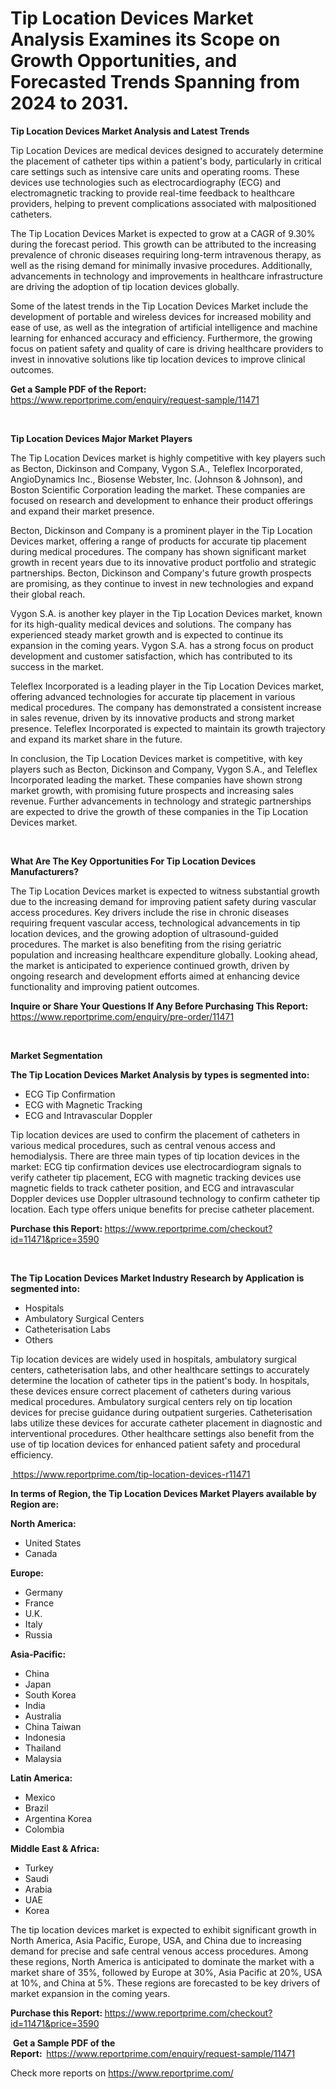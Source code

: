 <p><h1>Tip Location Devices Market Analysis Examines its Scope on Growth Opportunities, and Forecasted Trends Spanning from 2024 to 2031.</h1></p><p><strong>Tip Location Devices Market Analysis and Latest Trends</strong></p>
<p><p>Tip Location Devices are medical devices designed to accurately determine the placement of catheter tips within a patient's body, particularly in critical care settings such as intensive care units and operating rooms. These devices use technologies such as electrocardiography (ECG) and electromagnetic tracking to provide real-time feedback to healthcare providers, helping to prevent complications associated with malpositioned catheters.</p><p>The Tip Location Devices Market is expected to grow at a CAGR of 9.30% during the forecast period. This growth can be attributed to the increasing prevalence of chronic diseases requiring long-term intravenous therapy, as well as the rising demand for minimally invasive procedures. Additionally, advancements in technology and improvements in healthcare infrastructure are driving the adoption of tip location devices globally.</p><p>Some of the latest trends in the Tip Location Devices Market include the development of portable and wireless devices for increased mobility and ease of use, as well as the integration of artificial intelligence and machine learning for enhanced accuracy and efficiency. Furthermore, the growing focus on patient safety and quality of care is driving healthcare providers to invest in innovative solutions like tip location devices to improve clinical outcomes.</p></p>
<p><strong>Get a Sample PDF of the Report:&nbsp;</strong> <a href="https://www.reportprime.com/enquiry/request-sample/11471">https://www.reportprime.com/enquiry/request-sample/11471</a></p>
<p>&nbsp;</p>
<p><strong>Tip Location Devices Major Market Players</strong></p>
<p><p>The Tip Location Devices market is highly competitive with key players such as Becton, Dickinson and Company, Vygon S.A., Teleflex Incorporated, AngioDynamics Inc., Biosense Webster, Inc. (Johnson & Johnson), and Boston Scientific Corporation leading the market. These companies are focused on research and development to enhance their product offerings and expand their market presence.</p><p>Becton, Dickinson and Company is a prominent player in the Tip Location Devices market, offering a range of products for accurate tip placement during medical procedures. The company has shown significant market growth in recent years due to its innovative product portfolio and strategic partnerships. Becton, Dickinson and Company's future growth prospects are promising, as they continue to invest in new technologies and expand their global reach.</p><p>Vygon S.A. is another key player in the Tip Location Devices market, known for its high-quality medical devices and solutions. The company has experienced steady market growth and is expected to continue its expansion in the coming years. Vygon S.A. has a strong focus on product development and customer satisfaction, which has contributed to its success in the market.</p><p>Teleflex Incorporated is a leading player in the Tip Location Devices market, offering advanced technologies for accurate tip placement in various medical procedures. The company has demonstrated a consistent increase in sales revenue, driven by its innovative products and strong market presence. Teleflex Incorporated is expected to maintain its growth trajectory and expand its market share in the future.</p><p>In conclusion, the Tip Location Devices market is competitive, with key players such as Becton, Dickinson and Company, Vygon S.A., and Teleflex Incorporated leading the market. These companies have shown strong market growth, with promising future prospects and increasing sales revenue. Further advancements in technology and strategic partnerships are expected to drive the growth of these companies in the Tip Location Devices market.</p></p>
<p>&nbsp;</p>
<p><strong>What Are The Key Opportunities For Tip Location Devices Manufacturers?</strong></p>
<p><p>The Tip Location Devices market is expected to witness substantial growth due to the increasing demand for improving patient safety during vascular access procedures. Key drivers include the rise in chronic diseases requiring frequent vascular access, technological advancements in tip location devices, and the growing adoption of ultrasound-guided procedures. The market is also benefiting from the rising geriatric population and increasing healthcare expenditure globally. Looking ahead, the market is anticipated to experience continued growth, driven by ongoing research and development efforts aimed at enhancing device functionality and improving patient outcomes.</p></p>
<p><strong>Inquire or Share Your Questions If Any Before Purchasing This Report:</strong> <a href="https://www.reportprime.com/enquiry/pre-order/11471">https://www.reportprime.com/enquiry/pre-order/11471</a></p>
<p>&nbsp;</p>
<p><strong>Market Segmentation</strong></p>
<p><strong>The Tip Location Devices Market Analysis by types is segmented into:</strong></p>
<p><ul><li>ECG Tip Confirmation</li><li>ECG with Magnetic Tracking</li><li>ECG and Intravascular Doppler</li></ul></p>
<p><p>Tip location devices are used to confirm the placement of catheters in various medical procedures, such as central venous access and hemodialysis. There are three main types of tip location devices in the market: ECG tip confirmation devices use electrocardiogram signals to verify catheter tip placement, ECG with magnetic tracking devices use magnetic fields to track catheter position, and ECG and intravascular Doppler devices use Doppler ultrasound technology to confirm catheter tip location. Each type offers unique benefits for precise catheter placement.</p></p>
<p><strong>Purchase this Report:&nbsp;</strong><a href="https://www.reportprime.com/checkout?id=11471&price=3590">https://www.reportprime.com/checkout?id=11471&price=3590</a></p>
<p>&nbsp;</p>
<p><strong>The Tip Location Devices Market Industry Research by Application is segmented into:</strong></p>
<p><ul><li>Hospitals</li><li>Ambulatory Surgical Centers</li><li>Catheterisation Labs</li><li>Others</li></ul></p>
<p><p>Tip location devices are widely used in hospitals, ambulatory surgical centers, catheterisation labs, and other healthcare settings to accurately determine the location of catheter tips in the patient's body. In hospitals, these devices ensure correct placement of catheters during various medical procedures. Ambulatory surgical centers rely on tip location devices for precise guidance during outpatient surgeries. Catheterisation labs utilize these devices for accurate catheter placement in diagnostic and interventional procedures. Other healthcare settings also benefit from the use of tip location devices for enhanced patient safety and procedural efficiency.</p></p>
<p><a href="https://www.reportprime.com/tip-location-devices-r11471">&nbsp;https://www.reportprime.com/tip-location-devices-r11471</a></p>
<p><strong>In terms of Region, the Tip Location Devices Market Players available by Region are:</strong></p>
<p>
    <p> <strong> North America: </strong>
        <ul>
            <li>United States</li>
            <li>Canada</li>
        </ul>
        </p> 
    <p> <strong> Europe: </strong>
        <ul>
            <li>Germany</li>
            <li>France</li>
            <li>U.K.</li>
            <li>Italy</li>
            <li>Russia</li>
        </ul>
        </p> 
    <p> <strong> Asia-Pacific: </strong>
        <ul>
            <li>China</li>
            <li>Japan</li>
            <li>South Korea</li>
            <li>India</li>
            <li>Australia</li>
            <li>China Taiwan</li>
            <li>Indonesia</li>
            <li>Thailand</li>
            <li>Malaysia</li>
        </ul>
        </p> 
    <p> <strong> Latin America: </strong>
        <ul>
            <li>Mexico</li>
            <li>Brazil</li>
            <li>Argentina Korea</li>
            <li>Colombia</li>
        </ul>
        </p> 
    <p> <strong> Middle East & Africa: </strong>
        <ul>
            <li>Turkey</li>
            <li>Saudi</li>
            <li>Arabia</li>
            <li>UAE</li>
            <li>Korea</li>
        </ul>
    </p>
    </p>
<p><p>The tip location devices market is expected to exhibit significant growth in North America, Asia Pacific, Europe, USA, and China due to increasing demand for precise and safe central venous access procedures. Among these regions, North America is anticipated to dominate the market with a market share of 35%, followed by Europe at 30%, Asia Pacific at 20%, USA at 10%, and China at 5%. These regions are forecasted to be key drivers of market expansion in the coming years.</p></p>
<p><strong>Purchase this Report: </strong><a href="https://www.reportprime.com/checkout?id=11471&price=3590">https://www.reportprime.com/checkout?id=11471&price=3590</a></p>
<p>&nbsp;<strong>Get a Sample PDF of the Report:&nbsp;&nbsp;</strong><a href="https://www.reportprime.com/enquiry/request-sample/11471">https://www.reportprime.com/enquiry/request-sample/11471</a></p>
<p><strong></strong></p>
<p>Check more reports on <a href="https://www.reportprime.com/">https://www.reportprime.com/</a></p>